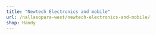 ```yaml
---
title: "Newtech Electronics and mobile"
url: /nallasopara-west/newtech-electronics-and-mobile/
shop: Handy
---
```


